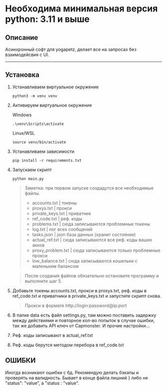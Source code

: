 ## 

# Необходима минимальная версия python: 3.11 и выше

## Описание

Асинхронный софт для yogapetz, делает все на запросах без взаимодейсвия с UI.
<hr>

## Установка

1. Устанавливаем виртуальное окружение 
   ```
   python3 -m venv venv
   ```

2. Активируем виртуальное окружение
   
   Windows
   ```
   .\venv\Scripts\activate
   ```

   Linux/WSL
   ```
   source venv/bin/activate
   ```

3. Устанавливаем зависимости

   ```
   pip install -r requirements.txt
   ```

4. Запускаем скрипт
   ```
   python main.py
   ```

    > Заметка: при первом запуске создадутся все необходимые файлы. 
    > - accounts.txt      | токены
    > - proxys.txt        | прокси
    > - private_keys.txt  | приватник
    > - ref_code.txt      | реф. коды
    > - problems.txt      | сюда записываются проблемные токены
    > - log.txt           | лог всех сообщений
    > - tasks.json        | json база данных (хранит состояние)
    > - actual_ref.txt    | сюда записываются все реф. коды ваших акков
    > - proxy_problem.txt | сюда записываются только проблемные прокси
    > - low_balance.txt   | cюда записываются кошельки с маленьким балансом 

    > После создания файлов обязательно остановите программу и выполните шаг 5.

5. Добавьте токены accounts.txt, прокси в proxys.txt, реф. коды в ref_code.txt и приватники в private_keys.txt и запустите скрипт снова.

   > Прокси в формате http://login:password@ip:port

6. В папке data есть файл settings.py, там можно поставить задержку между действиями и повторное кол-во попыток в случае ошибки, так же добавить API ключ от Capmonster. И прочие настройки...

7. Реф. коды записывают в actual_ref.txt

8. Реф. коды берутся методом перебора в ref_code.txt

## ОШИБКИ

Иногда возникают ошибки с бд. Рекомендую делать бэкапы и проверять на валидность. Бывает в конце файла лишний } либо не "status": "value", а "status : "value".